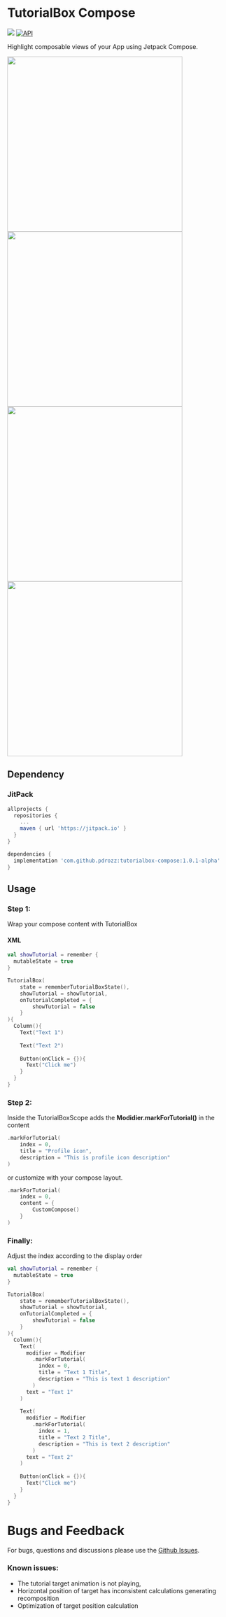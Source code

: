 # TutorialBox Compose
[![](https://jitpack.io/v/pdrozz/tutorialbox-compose.svg)](https://jitpack.io/#pdrozz/tutorialbox-compose)
[![API](https://img.shields.io/badge/API-23%2B-brightgreen.svg?style=flat)](https://android-arsenal.com/api?level=23)

Highlight composable views of your App using Jetpack Compose. 

<div>
<img src="https://user-images.githubusercontent.com/59422918/215327931-f0aabb79-62cf-4603-a540-4d4be385392c.gif" height=400 />
<img src="https://user-images.githubusercontent.com/59422918/215329851-adf2d988-c14d-490a-a190-52b0f4a3b3d5.png" height=400 />
<img src="https://user-images.githubusercontent.com/59422918/215329876-20fc52a9-e5f9-4cad-93d4-43d9c2f4c8ee.png" height=400 />
<img src="https://user-images.githubusercontent.com/59422918/215329989-bd188f1f-09db-4bfa-b70d-e275d2ea1aba.png" height=400 />
</div>


## Dependency

### JitPack

``` Groovy
allprojects {
  repositories {
    ...
    maven { url 'https://jitpack.io' }
  }
}

dependencies {
  implementation 'com.github.pdrozz:tutorialbox-compose:1.0.1-alpha'
}
```

## Usage

### Step 1:

Wrap your compose content with TutorialBox

#### XML

``` kotlin
val showTutorial = remember {
  mutableState = true
}

TutorialBox(
    state = rememberTutorialBoxState(),
    showTutorial = showTutorial,
    onTutorialCompleted = {
        showTutorial = false
    }
){
  Column(){
    Text("Text 1")
    
    Text("Text 2")
    
    Button(onClick = {}){
      Text("Click me")
    }
  }
}
```

### Step 2:

Inside the TutorialBoxScope adds the **Modidier.markForTutorial()** in the content

``` Kotlin
.markForTutorial(
    index = 0,
    title = "Profile icon",
    description = "This is profile icon description"
)
```

or customize with your compose layout.

``` Kotlin
.markForTutorial(
    index = 0,
    content = {
        CustomCompose()
    }
)
```

### Finally:

Adjust the index according to the display order

``` kotlin
val showTutorial = remember {
  mutableState = true
}

TutorialBox(
    state = rememberTutorialBoxState(),
    showTutorial = showTutorial,
    onTutorialCompleted = {
        showTutorial = false
    }
){
  Column(){
    Text(
      modifier = Modifier
        .markForTutorial(
          index = 0,
          title = "Text 1 Title",
          description = "This is text 1 description"
        )
      text = "Text 1"
    )
    
    Text(
      modifier = Modifier
        .markForTutorial(
          index = 1,
          title = "Text 2 Title",
          description = "This is text 2 description"
        )
      text = "Text 2"
    )
    
    Button(onClick = {}){
      Text("Click me")
    }
  }
}
```

# Bugs and Feedback
For bugs, questions and discussions please use the [Github Issues](https://github.com/pdrozz/tutorialbox-compose/issues).

### Known issues:
- The tutorial target animation is not playing,
- Horizontal position of target has inconsistent calculations generating recomposition
- Optimization of target position calculation
